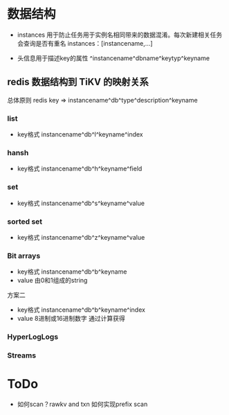 # 数据结构

* instances 用于防止任务用于实例名相同带来的数据混淆。每次新建相关任务会查询是否有重名
  instances：[instancename,...]

* 头信息用于描述key的属性
  ^instancename^dbname^keytyp^keyname

## redis 数据结构到 TiKV 的映射关系

总体原则 redis key => instancename^db^type^description^keyname

### list

* key格式
  instancename^db^l^keyname^index

### hansh

* key格式
  instancename^db^h^keyname^field

### set

* key格式
  instancename^db^s^keyname^value

### sorted set

* key格式
  instancename^db^z^keyname^value

### Bit arrays

* key格式
  instancename^db^b^keyname  
* value 由0和1组成的string

方案二

* key格式
  instancename^db^b^keyname^index  
* value 8进制或16进制数字 通过计算获得

### HyperLogLogs

### Streams

# ToDo

* 如何scan？rawkv and txn
如何实现prefix scan